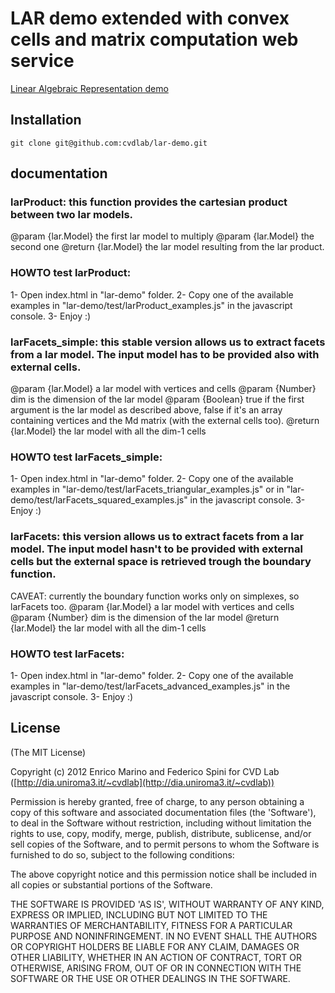 # LAR demo extended with convex cells and matrix computation web service

[Linear Algebraic Representation demo](http://cvdlab.github.com/lar-demo)

## Installation

```
git clone git@github.com:cvdlab/lar-demo.git
```

## documentation

### larProduct: this function provides the cartesian product between two lar models.

@param {lar.Model} the first lar model to multiply
@param {lar.Model} the second one
@return {lar.Model} the lar model resulting from the lar product.

### HOWTO test larProduct:
1- Open index.html in "lar-demo" folder.
2- Copy one of the available examples in "lar-demo/test/larProduct_examples.js" in the javascript console.
3- Enjoy :)

### larFacets_simple: this stable version allows us to extract facets from a lar model. The input model has to be provided also with external cells.
@param {lar.Model} a lar model with vertices and cells
@param {Number} dim is the dimension of the lar model
@param {Boolean} true if the first argument is the lar model as described above, false if it's an array containing vertices and the Md matrix (with the external cells too).
@return {lar.Model} the lar model with all the dim-1 cells

### HOWTO test larFacets_simple:
1- Open index.html in "lar-demo" folder.
2- Copy one of the available examples in "lar-demo/test/larFacets_triangular_examples.js" or in "lar-demo/test/larFacets_squared_examples.js" in the javascript console.
3- Enjoy :)

### larFacets: this version allows us to extract facets from a lar model. The input model hasn't to be provided with external cells but the external space is retrieved trough the boundary function.
CAVEAT: currently the boundary function works only on simplexes, so larFacets too. 
@param {lar.Model} a lar model with vertices and cells
@param {Number} dim is the dimension of the lar model
@return {lar.Model} the lar model with all the dim-1 cells

### HOWTO test larFacets:
1- Open index.html in "lar-demo" folder.
2- Copy one of the available examples in "lar-demo/test/larFacets_advanced_examples.js" in the javascript console.
3- Enjoy :)



## License

(The MIT License)

Copyright (c) 2012 Enrico Marino and Federico Spini for CVD Lab ([http://dia.uniroma3.it/~cvdlab](http://dia.uniroma3.it/~cvdlab))

Permission is hereby granted, free of charge, to any person obtaining
a copy of this software and associated documentation files (the
'Software'), to deal in the Software without restriction, including
without limitation the rights to use, copy, modify, merge, publish,
distribute, sublicense, and/or sell copies of the Software, and to
permit persons to whom the Software is furnished to do so, subject to
the following conditions:

The above copyright notice and this permission notice shall be
included in all copies or substantial portions of the Software.

THE SOFTWARE IS PROVIDED 'AS IS', WITHOUT WARRANTY OF ANY KIND,
EXPRESS OR IMPLIED, INCLUDING BUT NOT LIMITED TO THE WARRANTIES OF
MERCHANTABILITY, FITNESS FOR A PARTICULAR PURPOSE AND NONINFRINGEMENT.
IN NO EVENT SHALL THE AUTHORS OR COPYRIGHT HOLDERS BE LIABLE FOR ANY
CLAIM, DAMAGES OR OTHER LIABILITY, WHETHER IN AN ACTION OF CONTRACT,
TORT OR OTHERWISE, ARISING FROM, OUT OF OR IN CONNECTION WITH THE
SOFTWARE OR THE USE OR OTHER DEALINGS IN THE SOFTWARE.
